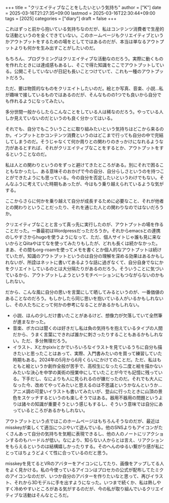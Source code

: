 +++
title = "クリエイティブなことをしたいという気持ち"
author = ["K"]
date = 2025-03-16T21:27:35+09:00
lastmod = 2025-03-16T22:30:44+09:00
tags = [2025]
categories = ["diary"]
draft = false
+++

これはずっと前から抱いている気持ちなのだが、私はコンテンツ消費者で生産的な活動というのを全くできていない。このホームページもクリエイティブというかアウトプットをするための場をとしてではあるのだが、本当は単なるアウトプットよりも何かを生み出すことがしたいのだ。

もちろん、プログラミングはクリエイティブな活動なのだろう。実際に動くものを作れたときには達成感もあるし、そこで得た知識をここでアウトプットしている。公開こそしていないが日記も長いことつけていて、これも一種のアウトプットだろう。

ただ、要は物質的なものをクリエイトしたいのだ。絵とか写真、音楽、小説...私が趣味で接しているものではあるのだが、そんなものの1つでも良いから自分でも作れるようになってみたい。

多分世間一般からしたらこんなことをしている人は稀なのだろう。やっている人しか見えていないのだというのも良く分かってはいる。

それでも、自分でもこういうことに取り組みたいという気持ちはどこから来るのか。インプットとかコンテンツ消費というのはどこまで行っても自分の中で完結してしまうのだ。そうじゃなくて何か周りとの関わりのきっかけになれるような力があるとすれば、それがクリエイティブなことをするとか、アウトプットをするということなのだ。

私は人との関わりというのをずっと避けてきたところがある。別にそれで困ることもなかったし、ある意味そのおかげで今の自分、自分らしさというのを持つことができたようにも思っている。今の自分を否定したいというわけでもない。そんなふうに考えていた時期もあったが、今はもう乗り越えられているような気がする。

ここからさらに何かを乗り越えて自分が成長するために必要なこと、それが他者との関わりということだったり、それを通じた人との関わりなのではないだろうか。

クリエイティブなことと言って真っ先に実行したのが、アウトプットの場を作ることだった。一番最初はWordpressだっただろうか。それからemacsとの連携のしやすさからhugoを使うようになって、ただ、個人サイトじゃ誰も見に来ないからとQiitaやはてなを使ってみたりもしたが、どれも長くは続かなかった。まあ、その間もorg-roamを使ってメモを書くとか個人的なアウトプットは続けていたが。知識のアウトプットというのは自分の理解を深める効果はあるかもしれないが、所詮はネットに書いてあるような話に過ぎなくて、自分自身でなにかをクリエイトしているのとは大分隔たりがあるのだろう。そういうことに気づいているから、アウトプットしようというモチベーションにもつながらないのかもしれない。

だから、こんな風に自分の思いを言葉にして晒してみるというのが、一番価値のあることなのだろう。もしかしたら同じ思いを抱いている人がいるかもしれないし、その人たちにとって何かの参考になることがあるかもしれない。

-   小説、ほんの少しだけ書いたことがあるけど、想像力が欠落していて全然筆が進まなかった。
-   音楽、ボカロは聞くのは好きだし私は負の気持ちを抱えているタイプの人間だから、うまく言葉にできれば誰かに刺さったりすることもあるかもしれない。ただ、多分無理だろう。
-   イラスト、Xとかpixivとかでいろいろなイラストを見ているうちに自分も描きたいと思ったことはあって、実際、入門書みたいのを買って練習していた時期もある。2024年の5月から6月くらいにかけてのことだ。ただ、私はもともと絵というか創作全般が苦手で、高校生になったら二度と絵を描かないみたいな決心を中学の美術の授業中にしていたことが今でも記憶に残っている。下手だし、なによりも人に見られるのが嫌だったのだ。それでも大人になった今、改めてやってみたいと思えるのは不思議というかなんというか...
    アニメ調の可愛いイラストも書いてみたいが、登山に行ったときに山頂の景色をスケッチするというのも楽しそうではある。器用不器用の問題というよりは諸々の知識が重要そうという感じもするし、そういう意味では自分にあっているところがあるかもしれない。

アウトプットという点ではこのホームページはもちろんそうなのだが、最近はmisskeyが楽しくて適当につぶやいて遊んでいる。他のSNSよりもアイコンがたくさんあって自分の気持ちを気軽に表現できるし、他の人のノートにリアクションするのもハードルが低い。なにより、知らない人からとは言え、リアクションをもらえるというのは結構嬉しかったりする。そのへんのゆるい繋がり感が私にとってはちょうどよくて性に合っているのだと思う。

misskeyを見てるとVRのアバターをアイコンにしてたり、画像をアップしてる人をよく見かける。私の今使っているアイコンはプロセカの公式が配布してたミクのアイコンなのだが、いつか自分のアバターを作りたいなと思って、再びイラスト、それから3Dモデルに手を出すようになった。いつまで続くか、私は熱しやすく冷めやすいところがある気がするのだが、今の私が取り組んでいるクリエイティブな活動はそんなところだ。
